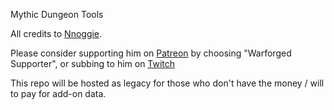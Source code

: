 Mythic Dungeon Tools

All credits to [Nnoggie](https://github.com/Nnoggie/MythicDungeonTools).

Please consider supporting him on [Patreon](https://www.patreon.com/mythicdungeontools) by choosing "Warforged Supporter", or subbing to him on [Twitch](twitch.tv/Nnoggie)

This repo will be hosted as legacy for those who don't have the money / will to pay for add-on data.
